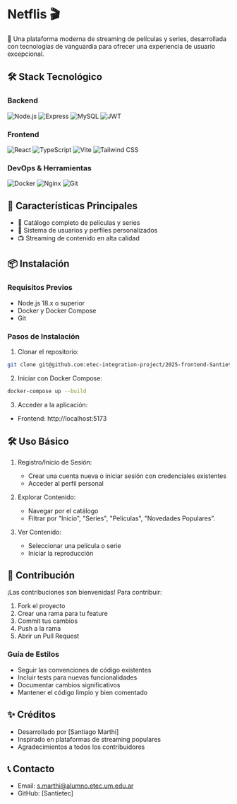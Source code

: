# Netflis 🎬

🔹 Una plataforma moderna de streaming de películas y series, desarrollada con tecnologías de vanguardia para ofrecer una experiencia de usuario excepcional.

## 🛠 Stack Tecnológico

### Backend
![Node.js](https://img.shields.io/badge/Node.js-18.x-green?logo=node.js)
![Express](https://img.shields.io/badge/Express-4.x-lightgrey?logo=express)
![MySQL](https://img.shields.io/badge/MySQL-8.x-blue?logo=mysql)
![JWT](https://img.shields.io/badge/JWT-9.x-black?logo=jsonwebtoken)

### Frontend
![React](https://img.shields.io/badge/React-18.x-blue?logo=react)
![TypeScript](https://img.shields.io/badge/TypeScript-5.x-blue?logo=typescript)
![Vite](https://img.shields.io/badge/Vite-5.x-purple?logo=vite)
![Tailwind CSS](https://img.shields.io/badge/Tailwind_CSS-3.x-38B2AC?logo=tailwind-css)

### DevOps & Herramientas
![Docker](https://img.shields.io/badge/Docker-24.x-blue?logo=docker)
![Nginx](https://img.shields.io/badge/Nginx-1.24.x-green?logo=nginx)
![Git](https://img.shields.io/badge/Git-2.x-orange?logo=git)

## 🚀 Características Principales

- 🎥 Catálogo completo de películas y series
- 👤 Sistema de usuarios y perfiles personalizados
- 📺 Streaming de contenido en alta calidad

## 📦 Instalación

### Requisitos Previos
- Node.js 18.x o superior
- Docker y Docker Compose
- Git

### Pasos de Instalación

1. Clonar el repositorio:
```bash
git clone git@github.com:etec-integration-project/2025-frontend-Santietec.git
```

2. Iniciar con Docker Compose:
```bash
docker-compose up --build
```

3. Acceder a la aplicación:
- Frontend: http://localhost:5173

## 🛠 Uso Básico

1. Registro/Inicio de Sesión:
   - Crear una cuenta nueva o iniciar sesión con credenciales existentes
   - Acceder al perfil personal

2. Explorar Contenido:
   - Navegar por el catálogo
   - Filtrar por "Inicio", "Series", "Peliculas", "Novedades Populares".

3. Ver Contenido:
   - Seleccionar una película o serie
   - Iniciar la reproducción

## 🤝 Contribución

¡Las contribuciones son bienvenidas! Para contribuir:

1. Fork el proyecto
2. Crear una rama para tu feature 
3. Commit tus cambios 
4. Push a la rama 
5. Abrir un Pull Request

### Guía de Estilos
- Seguir las convenciones de código existentes
- Incluir tests para nuevas funcionalidades
- Documentar cambios significativos
- Mantener el código limpio y bien comentado

## ✨ Créditos

- Desarrollado por [Santiago Marthi]
- Inspirado en plataformas de streaming populares
- Agradecimientos a todos los contribuidores

## 📞 Contacto

- Email: s.marthi@alumno.etec.um.edu.ar
- GitHub: [Santietec]